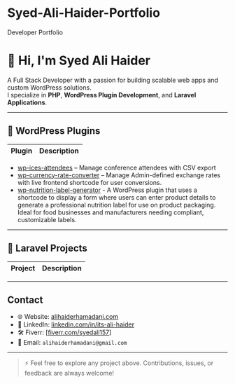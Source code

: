# Syed-Ali-Haider-Portfolio
Developer Portfolio

# 👋 Hi, I'm Syed Ali Haider

A Full Stack Developer with a passion for building scalable web apps and custom WordPress solutions.  
I specialize in **PHP**, **WordPress Plugin Development**, and **Laravel Applications**.

---

## 🧩 WordPress Plugins

| Plugin | Description |
|--------|-------------|
- [wp-ices-attendees](https://github.com/Alii-afk/wp-ices-attendees.git) – Manage conference attendees with CSV export
- [wp-currency-rate-converter](https://github.com/Alii-afk/wp-currency-rate-converter.git) – Manage Admin-defined exchange rates with live frontend shortcode for user conversions.
- [wp-nutrition-label-generator](https://alihaiderhamadani.com/wp-nutrition-label-generator) -  A WordPress plugin that uses a shortcode to display a form where users can enter product details to generate a professional nutrition label for use on product packaging. Ideal for food businesses and manufacturers needing compliant, customizable labels.
---

## 🧱 Laravel Projects

| Project | Description |
|---------|-------------|

---

## Contact

- 🌐 Website: [alihaiderhamadani.com](https://alihaiderhamadani.com)
- 💼 LinkedIn: [linkedin.com/in/its-ali-haider](https://www.linkedin.com/in/its-ali-haider/)
- 🛠️ Fiverr: [[fiverr.com/syedali157](https://www.fiverr.com/syedali157)]
- 📩 Email: `alihaiderhamadani@gmail.com`

---

> ⚡ Feel free to explore any project above. Contributions, issues, or feedback are always welcome!
